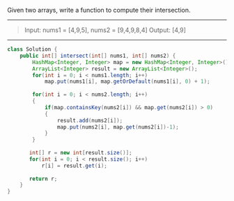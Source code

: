 Given two arrays, write a function to compute their intersection.

---

> Input: nums1 = [4,9,5], nums2 = [9,4,9,8,4]
> Output: [4,9]

---

```JAVA
class Solution {
    public int[] intersect(int[] nums1, int[] nums2) {
        HashMap<Integer, Integer> map = new HashMap<Integer, Integer>();
        ArrayList<Integer> result = new ArrayList<Integer>();
        for(int i = 0; i < nums1.length; i++)
            map.put(nums1[i], map.getOrDefault(nums1[i], 0) + 1);
    
        for(int i = 0; i < nums2.length; i++)
        {
            if(map.containsKey(nums2[i]) && map.get(nums2[i]) > 0)
            {
                result.add(nums2[i]);
                map.put(nums2[i], map.get(nums2[i])-1);
            }
        }
    
       int[] r = new int[result.size()];
       for(int i = 0; i < result.size(); i++)
           r[i] = result.get(i);
    
       return r;
    }
}
```


